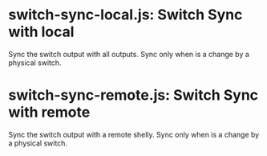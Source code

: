 switch-sync-local.js: Switch Sync with local
===
Sync the switch output with all outputs. Sync only when is a change by a physical switch.

switch-sync-remote.js: Switch Sync with remote
===
Sync the switch output with a remote shelly. Sync only when is a change by a physical switch.

